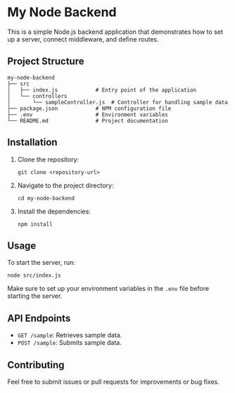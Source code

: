 # My Node Backend

This is a simple Node.js backend application that demonstrates how to set up a server, connect middleware, and define routes.

## Project Structure

```
my-node-backend
├── src
│   ├── index.js            # Entry point of the application
│   └── controllers
│       └── sampleController.js  # Controller for handling sample data
├── package.json            # NPM configuration file
├── .env                    # Environment variables
└── README.md               # Project documentation
```

## Installation

1. Clone the repository:
   ```
   git clone <repository-url>
   ```

2. Navigate to the project directory:
   ```
   cd my-node-backend
   ```

3. Install the dependencies:
   ```
   npm install
   ```

## Usage

To start the server, run:
```
node src/index.js
```

Make sure to set up your environment variables in the `.env` file before starting the server.

## API Endpoints

- `GET /sample`: Retrieves sample data.
- `POST /sample`: Submits sample data.

## Contributing

Feel free to submit issues or pull requests for improvements or bug fixes.